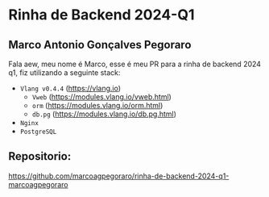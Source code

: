 # Rinha de Backend 2024-Q1

## Marco Antonio Gonçalves Pegoraro

Fala aew, meu nome é Marco, esse é meu PR para a rinha de backend 2024 q1, fiz utilizando a seguinte stack:
 
- `Vlang v0.4.4` (https://vlang.io)
  - `Vweb` (https://modules.vlang.io/vweb.html)
  - `orm` (https://modules.vlang.io/orm.html)
  - `db.pg` (https://modules.vlang.io/db.pg.html)
- `Nginx`
- `PostgreSQL`

## Repositorio:

https://github.com/marcoagpegoraro/rinha-de-backend-2024-q1-marcoagpegoraro